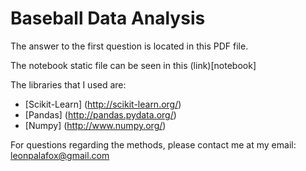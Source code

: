 # Baseball Data Analysis
The answer to the first question is located in this PDF file.

The notebook static file can be seen in this (link)[notebook]

The libraries that I used are:
- [Scikit-Learn] (http://scikit-learn.org/)
- [Pandas] (http://pandas.pydata.org/)
- [Numpy] (http://www.numpy.org/)

For questions regarding the methods, please contact me at my email: leonpalafox@gmail.com
